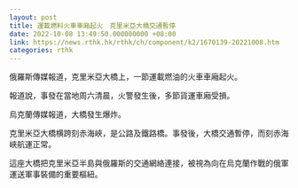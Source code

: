 ```yaml
---
layout: post
title: 運載燃料火車車廂起火　克里米亞大橋交通暫停
date: 2022-10-08 13:49:50.000000000 +08:00
link: https://news.rthk.hk/rthk/ch/component/k2/1670139-20221008.htm
categories: rthk
---
```


俄羅斯傳媒報道，克里米亞大橋上，一節運載燃油的火車車廂起火。

報道說，事發在當地周六清晨，火警發生後，多節貨運車廂受損。

烏克蘭傳媒報道，大橋發生爆炸。

克里米亞大橋横跨刻赤海峽，是公路及鐵路橋。事發後，大橋交通暫停，而刻赤海峽航運正常。

這座大橋把克里米亞半島與俄羅斯的交通網絡連接，被視為向在烏克蘭作戰的俄軍運送軍事裝備的重要樞紐。

